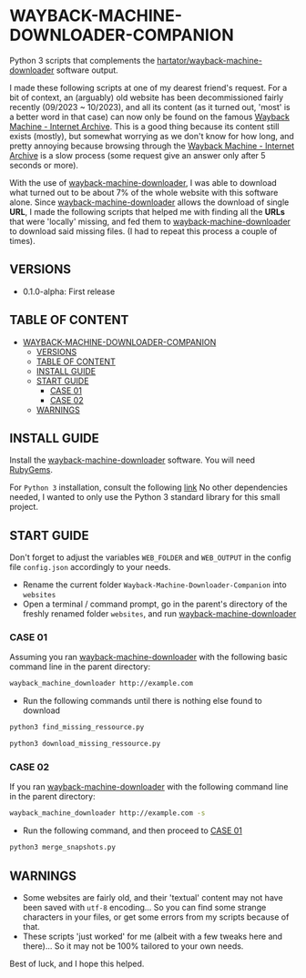 # WAYBACK-MACHINE-DOWNLOADER-COMPANION

Python 3 scripts that complements the [hartator/wayback-machine-downloader]((https://github.com/hartator/wayback-machine-downloader)) software output.

I made these following scripts at one of my dearest friend's request.
For a bit of context, an (arguably) old website has been decommissioned fairly recently (09/2023 ~ 10/2023), and all its content (as it turned out, 'most' is a better word in that case) can now only be found on the famous [Wayback Machine - Internet Archive](https://archive.org/web/).
This is a good thing because its content still exists (mostly), but somewhat worrying as we don't know for how long, and pretty annoying because browsing through the [Wayback Machine - Internet Archive](https://archive.org/web/) is a slow process (some request give an answer only after 5 seconds or more).

With the use of [wayback-machine-downloader](https://github.com/hartator/wayback-machine-downloader), I was able to download what turned out to be about 7% of the whole website with this software alone.
Since [wayback-machine-downloader](https://github.com/hartator/wayback-machine-downloader) allows the download of single **URL**, I made the following scripts that helped me with finding all the **URLs** that were 'locally' missing, and fed them to [wayback-machine-downloader](https://github.com/hartator/wayback-machine-downloader) to download said missing files. (I had to repeat this process a couple of times).

## VERSIONS

- 0.1.0-alpha: First release

## TABLE OF CONTENT

<!-- TOC -->

- [WAYBACK-MACHINE-DOWNLOADER-COMPANION](#wayback-machine-downloader-companion)
  - [VERSIONS](#versions)
  - [TABLE OF CONTENT](#table-of-content)
  - [INSTALL GUIDE](#install-guide)
  - [START GUIDE](#start-guide)
    - [CASE 01](#case-01)
    - [CASE 02](#case-02)
  - [WARNINGS](#warnings)

<!-- /TOC -->

## INSTALL GUIDE

Install the [wayback-machine-downloader](https://github.com/hartator/wayback-machine-downloader) software. You will need [RubyGems](https://www.geeksforgeeks.org/how-to-install-rubygems-on-linux/).

For `Python 3` installation, consult the following [link](https://www.python.org/downloads/)
No other dependencies needed, I wanted to only use the Python 3 standard library for this small project.

## START GUIDE

Don't forget to adjust the variables `WEB_FOLDER` and `WEB_OUTPUT` in the config file `config.json` accordingly to your needs.

- Rename the current folder `Wayback-Machine-Downloader-Companion` into `websites`
- Open a terminal / command prompt, go in the parent's directory of the freshly renamed folder `websites`, and run [wayback-machine-downloader](https://github.com/hartator/wayback-machine-downloader)

### CASE 01

Assuming you ran [wayback-machine-downloader](https://github.com/hartator/wayback-machine-downloader) with the following basic command line in the parent directory:

```sh
wayback_machine_downloader http://example.com
```

- Run the following commands until there is nothing else found to download

```sh
python3 find_missing_ressource.py
```

```sh
python3 download_missing_ressource.py
```

### CASE 02

If you ran [wayback-machine-downloader](https://github.com/hartator/wayback-machine-downloader) with the following command line in the parent directory:

```sh
wayback_machine_downloader http://example.com -s
```

- Run the following command, and then proceed to [CASE 01](#case-01)

```sh
python3 merge_snapshots.py
```

## WARNINGS

- Some websites are fairly old, and their 'textual' content may not have been saved with `utf-8` encoding... So you can find some strange characters in your files, or get some errors from my scripts because of that.
- These scripts 'just worked' for me (albeit with a few tweaks here and there)... So it may not be 100% tailored to your own needs.

Best of luck, and I hope this helped.
